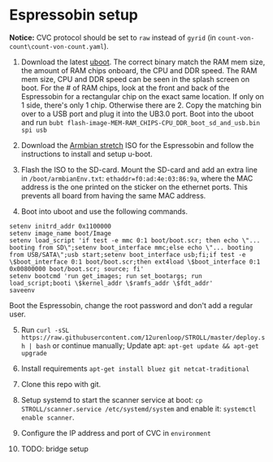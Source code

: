 # Espressobin setup

**Notice:** CVC protocol should be set to `raw` instead of `gyrid` (in `count-von-count\count-von-count.yaml`).

1. Download the latest [uboot](https://dl.armbian.com/espressobin/u-boot/). 
The correct binary match the RAM mem size, the amount of RAM chips onboard, the CPU and DDR speed.
The RAM mem size, CPU and DDR speed can be seen in the splash screen on boot.
For the # of RAM chips, look at the front and back of the Espressobin for a rectangular chip on the exact same location.
If only on 1 side, there's only 1 chip. Otherwise there are 2.
Copy the matching bin over to a USB port and plug it into the UB3.0 port. Boot into the uboot and run `bubt flash-image-MEM-RAM_CHIPS-CPU_DDR_boot_sd_and_usb.bin spi usb`

2. Download the [Armbian stretch](https://www.armbian.com/espressobin/)
ISO for the Espressobin and follow the instructions to install and setup u-boot.

3. Flash the ISO to the SD-card. Mount the SD-card and add an extra line in
`/boot/armbianEnv.txt`: `ethaddr=f0:ad:4e:03:86:9a`, where the MAC address is the
one printed on the sticker on the ethernet ports. This prevents all board from
having the same MAC address.

4. Boot into uboot and use the following commands.
```
setenv initrd_addr 0x1100000
setenv image_name boot/Image
setenv load_script 'if test -e mmc 0:1 boot/boot.scr; then echo \"... booting from SD\";setenv boot_interface mmc;else echo \"... booting from USB/SATA\";usb start;setenv boot_interface usb;fi;if test -e \$boot_interface 0:1 boot/boot.scr;then ext4load \$boot_interface 0:1 0x00800000 boot/boot.scr; source; fi'
setenv bootcmd 'run get_images; run set_bootargs; run load_script;booti \$kernel_addr \$ramfs_addr \$fdt_addr'
saveenv
```
Boot the Espressobin, change the root password and don't add a regular user.

5. Run `curl -sSL https://raw.githubusercontent.com/12urenloop/STROLL/master/deploy.sh | bash` or continue manually; Update apt: `apt-get update && apt-get upgrade`

6. Install requirements `apt-get install bluez git netcat-traditional`

7. Clone this repo with git.

8. Setup systemd to start the scanner service at boot: `cp STROLL/scanner.service /etc/systemd/system`
 and enable it: `systemctl enable scanner`.

9. Configure the IP address and port of CVC in `environment`

10. TODO: bridge setup
